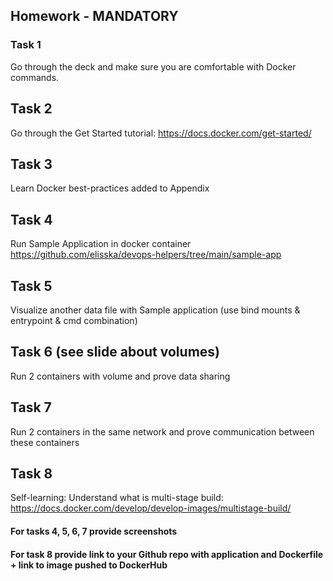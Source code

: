 ## Homework - MANDATORY
### Task 1
Go through the deck and make sure you are comfortable with Docker commands.
## Task 2
Go through the Get Started tutorial: https://docs.docker.com/get-started/
## Task 3
Learn Docker best-practices added to Appendix
## Task 4
Run Sample Application in docker container https://github.com/elisska/devops-helpers/tree/main/sample-app
## Task 5
Visualize another data file with Sample application (use bind mounts & entrypoint & cmd combination)
## Task 6 (see slide about volumes)
Run 2 containers with volume and prove data sharing
## Task 7
Run 2 containers in the same network and prove communication between these containers
## Task 8
Self-learning: Understand what is multi-stage build: https://docs.docker.com/develop/develop-images/multistage-build/
#### For tasks 4, 5, 6, 7 provide screenshots
#### For task 8 provide link to your Github repo with application and Dockerfile + link to image pushed to DockerHub   
